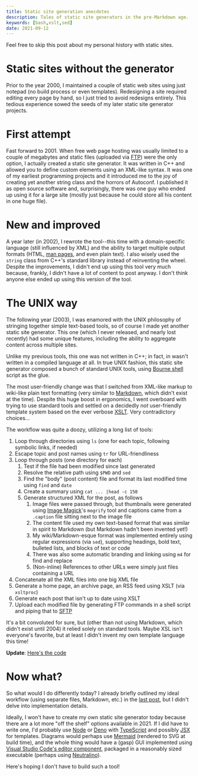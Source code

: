 ```yaml
---
title: Static site generation anecdotes
description: Tales of static site generators in the pre-Markdown age.
keywords: [bash,xslt,sed]
date: 2021-09-12
---
```


Feel free to skip this post about my personal history with static sites.

# Static sites without the generator
Prior to the year 2000, I maintained a couple of static web sites using just notepad (no build process or even templates). Redesigning a site required editing every page by hand, so I just tried to avoid redesigns entirely. This tedious experience sowed the seeds of my later static site generator projects.

# First attempt
Fast forward to 2001. When free web page hosting was usually limited to a couple of megabytes and static files (uploaded via [FTP](https://en.wikipedia.org/wiki/File_Transfer_Protocol)) were the only option, I actually created a static site generator. It was written in C++ and allowed you to define custom elements using an XML-like syntax. It was one of my earliest programming projects and it introduced me to the joy of creating yet another string class and the horrors of Autoconf. I published it as open source software and, surprisingly, there was one guy who ended up using it for a large site (mostly just because he could store all his content in one huge file).

# New and improved
A year later (in 2002), I rewrote the tool--this time with a domain-specific language (still influenced by XML) and the ability to target multiple output formats (HTML, [man pages](https://en.wikipedia.org/wiki/Man_page), and even plain text). I also wisely used the `string` class from C++'s standard library instead of reinventing the wheel. Despite the improvements, I didn't end up using this tool very much because, frankly, I didn't have a lot of content to post anyway. I don't think anyone else ended up using this version of the tool.

# The UNIX way
The following year (2003), I was enamored with the UNIX philosophy of stringing together simple text-based tools, so of course I made yet another static site generator. This one (which I never released, and nearly lost recently) had some unique features, including the ability to aggregate content across multiple sites.

Unlike my previous tools, this one was not written in C++; in fact, in wasn't written in a compiled language at all. In true UNIX fashion, this static site generator composed a bunch of standard UNIX tools, using [Bourne shell](https://en.wikipedia.org/wiki/Bourne_shell) script as the glue.

The most user-friendly change was that I switched from XML-like markup to wiki-like plain text formatting (very similar to [Markdown](https://en.wikipedia.org/wiki/Markdown), which didn't exist at the time). Despite this huge boost in ergonomics, I went overboard with trying to use standard tools and settled on a decidedly *not* user-friendly template system based on the ever verbose [XSLT](https://www.w3.org/Style/XSL/). Very contradictory choices...

The workflow was quite a doozy, utilizing a long list of tools:

1. Loop through directories using `ls` (one for each topic, following symbolic links, if needed)
1. Escape topic and post names using `tr` for URL-friendliness
1. Loop through posts (one directory for each)
    1. Test if the file had been modified since last generated
    1. Resolve the relative path using `$PWD` and `sed`
    1. Find the "body" (post content) file and format its last modified time using `find` and `date`
    1. Create a summary using `cat ... |head -c 150`
    1. Generate structured XML for the post, as follows
        1. Image files were passed through, but thumbnails were generated using [Image Magick](https://imagemagick.org/index.php)'s `mogrify` tool and captions came from a `.caption` file sitting next to the image file
        1. The content file used my own text-based format that was similar in spirit to Markdown (but Markdown hadn't been invented yet!)
        1. My wiki/Markdown-esque format was implemented entirely using regular expressions (via `sed`), supporting headings, bold text, bulleted lists, and blocks of text or code
        1. There was also some automatic branding and linking using `m4` for find and replace
        1. (Non-inline) References to other URLs were simply just files containing a URL
1. Concatenate all the XML files into one big XML file
1. Generate a home page, an archive page, an RSS feed using XSLT (via `xsltproc`)
1. Generate each post that isn't up to date using XSLT
1. Upload each modified file by generating FTP commands in a shell script and piping that to [SFTP](https://en.wikipedia.org/wiki/SSH_File_Transfer_Protocol#SFTP_client)

It's a bit convoluted for sure, but (other than not using Markdown, which didn't exist until 2004) it relied solely on standard tools. Maybe XSL isn't everyone's favorite, but at least I didn't invent my own template language this time!

**Update**: [Here's the code](https://github.com/jaredkrinke/flog)

# Now what?
So what would I do differently today? I already briefly outlined my ideal workflow (using separate files, Markdown, etc.) in the [last post](overview.md), but I didn't delve into implementation details.

Ideally, I won't have to create my own static site generator today because there are a lot more "off the shelf" options available in 2021. If I did have to write one, I'd probably use [Node](https://nodejs.org/en/[) or [Deno](https://deno.land/) with [TypeScript](https://www.typescriptlang.org/) and possibly [JSX](https://reactjs.org/docs/introducing-jsx.html) for templates. Diagrams would perhaps use [Mermaid](https://mermaid-js.github.io/mermaid/#/) (rendered to SVG at build time), and the whole thing would have a (gasp) GUI implemented using [Visual Studio Code's editor component](https://microsoft.github.io/monaco-editor/), packaged in a reasonably sized executable (perhaps using [Neutralino](https://neutralino.js.org/)).

Here's hoping I don't have to build such a tool!